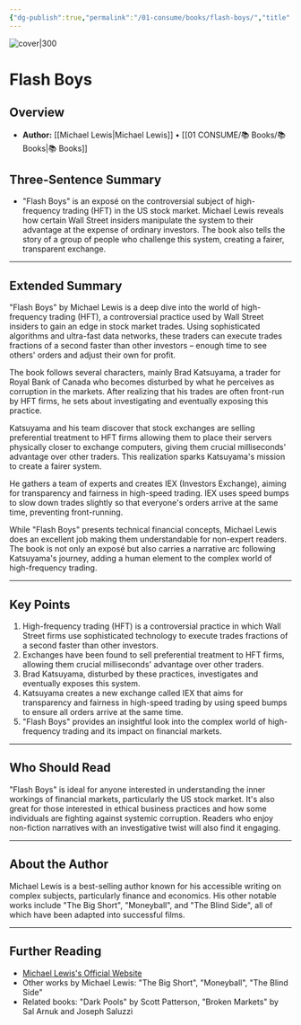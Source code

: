 ```yaml
---
{"dg-publish":true,"permalink":"/01-consume/books/flash-boys/","title":"Flash Boys: A Wall Street Revolt","tags":["stock-market","innovation","finance"]}
---
```


![cover|300](http://books.google.com/books/content?id=UcIkAwAAQBAJ&printsec=frontcover&img=1&zoom=1&edge=curl&source=gbs_api)

# Flash Boys

## Overview
- **Author:** [[Michael Lewis\|Michael Lewis]] • [[01 CONSUME/📚 Books/📚 Books\|📚 Books]]
## Three-Sentence Summary
- "Flash Boys" is an exposé on the controversial subject of high-frequency trading (HFT) in the US stock market. Michael Lewis reveals how certain Wall Street insiders manipulate the system to their advantage at the expense of ordinary investors. The book also tells the story of a group of people who challenge this system, creating a fairer, transparent exchange.

---

## Extended Summary
"Flash Boys" by Michael Lewis is a deep dive into the world of high-frequency trading (HFT), a controversial practice used by Wall Street insiders to gain an edge in stock market trades. Using sophisticated algorithms and ultra-fast data networks, these traders can execute trades fractions of a second faster than other investors – enough time to see others' orders and adjust their own for profit.

The book follows several characters, mainly Brad Katsuyama, a trader for Royal Bank of Canada who becomes disturbed by what he perceives as corruption in the markets. After realizing that his trades are often front-run by HFT firms, he sets about investigating and eventually exposing this practice.

Katsuyama and his team discover that stock exchanges are selling preferential treatment to HFT firms allowing them to place their servers physically closer to exchange computers, giving them crucial milliseconds' advantage over other traders. This realization sparks Katsuyama's mission to create a fairer system.

He gathers a team of experts and creates IEX (Investors Exchange), aiming for transparency and fairness in high-speed trading. IEX uses speed bumps to slow down trades slightly so that everyone's orders arrive at the same time, preventing front-running.

While "Flash Boys" presents technical financial concepts, Michael Lewis does an excellent job making them understandable for non-expert readers. The book is not only an exposé but also carries a narrative arc following Katsuyama's journey, adding a human element to the complex world of high-frequency trading.

---

## Key Points
1. High-frequency trading (HFT) is a controversial practice in which Wall Street firms use sophisticated technology to execute trades fractions of a second faster than other investors.
2. Exchanges have been found to sell preferential treatment to HFT firms, allowing them crucial milliseconds' advantage over other traders.
3. Brad Katsuyama, disturbed by these practices, investigates and eventually exposes this system.
4. Katsuyama creates a new exchange called IEX that aims for transparency and fairness in high-speed trading by using speed bumps to ensure all orders arrive at the same time.
5. "Flash Boys" provides an insightful look into the complex world of high-frequency trading and its impact on financial markets.

---

## Who Should Read
"Flash Boys" is ideal for anyone interested in understanding the inner workings of financial markets, particularly the US stock market. It's also great for those interested in ethical business practices and how some individuals are fighting against systemic corruption. Readers who enjoy non-fiction narratives with an investigative twist will also find it engaging.

---

## About the Author
Michael Lewis is a best-selling author known for his accessible writing on complex subjects, particularly finance and economics. His other notable works include "The Big Short", "Moneyball", and "The Blind Side", all of which have been adapted into successful films.

---

## Further Reading
- [Michael Lewis's Official Website](http://michaellewiswrites.com/)
- Other works by Michael Lewis: "The Big Short", "Moneyball", "The Blind Side"
- Related books: "Dark Pools" by Scott Patterson, "Broken Markets" by Sal Arnuk and Joseph Saluzzi
